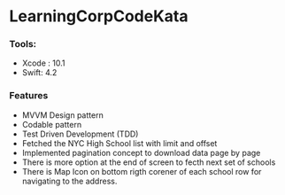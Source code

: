 # LearningCorpCodeKata

### Tools:

*  Xcode : 10.1
*  Swift: 4.2

### Features

*  MVVM Design pattern
*  Codable pattern
*  Test Driven Development (TDD)
*  Fetched the NYC High School list with limit and offset
*  Implemented pagination concept to download data page by page
*  There is more option at the end of screen to fecth next set of schools
*  There is Map Icon on bottom rigth corener of each school row for navigating to the address.
